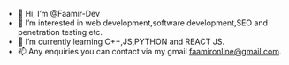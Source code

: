 - 👋 Hi, I’m @Faamir-Dev
- 👀 I’m interested in web development,software development,SEO and penetration testing etc.
- 🌱 I’m currently learning C++,JS,PYTHON and REACT JS.
- 📫 Any enquiries you can contact via my gmail faamironline@gmail.com.

<!---
Faamir-Dev/Faamir-Dev is a ✨ special ✨ repository because its `README.md` (this file) appears on your GitHub profile.
You can click the Preview link to take a look at your changes.
--->
